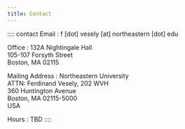 ```yaml
---
title: Contact
---
```


:::: contact
Email
:   f [dot] vesely [at] northeastern [dot] edu

Office
:   132A Nightingale Hall  
    105-107 Forsyth Street  
    Boston, MA 02115  


Mailing Address
:   Northeastern University  
    ATTN: Ferdinand Vesely, 202 WVH  
    360 Huntington Avenue  
    Boston, MA 02115-5000  
    USA

Hours
:   TBD
::::
